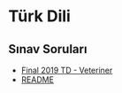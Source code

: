 # Türk Dili

<!--Index-->

## Sınav Soruları

- [Final 2019 TD - Veteriner](./S%C4%B1nav%20Sorular%C4%B1/Final%202019%20TD%20-%20Veteriner.pdf)
- [README](./S%C4%B1nav%20Sorular%C4%B1/README.md)



<!--Index-->
